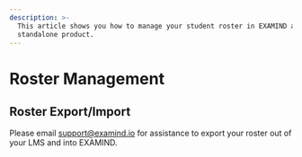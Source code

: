```yaml
---
description: >-
  This article shows you how to manage your student roster in EXAMIND as a
  standalone product.
---
```


# Roster Management

## Roster Export/Import

Please email [support@examind.io](mailto:support@examind.io) for assistance to export your roster out of your LMS and into EXAMIND.&#x20;
